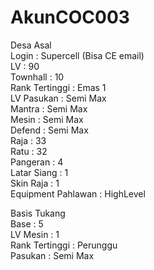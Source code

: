 # AkunCOC003

Desa Asal<br>
Login : Supercell (Bisa CE email) <br>
LV : 90 <br>
Townhall : 10<br>
Rank Tertinggi : Emas 1 <br>
LV Pasukan : Semi Max <br>
Mantra : Semi Max <br>
Mesin : Semi Max<br>
Defend : Semi Max <br>
Raja : 33<br>
Ratu :  32<br>
Pangeran : 4 <br>
Latar Siang : 1<br>
Skin Raja : 1<br>
Equipment Pahlawan : HighLevel

Basis Tukang<br>
Base : 5<br>
LV Mesin : 1<br>
Rank Tertinggi : Perunggu<br>
Pasukan : Semi Max<br>
